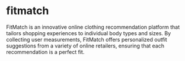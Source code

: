 # fitmatch
FitMatch is an innovative online clothing recommendation platform that tailors shopping experiences to individual body types and sizes. By collecting user measurements, FitMatch offers personalized outfit suggestions from a variety of online retailers, ensuring that each recommendation is a perfect fit.

